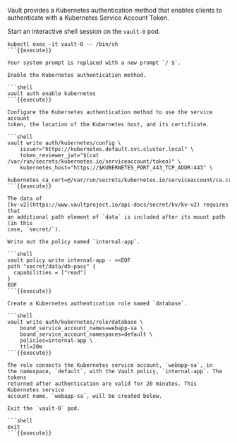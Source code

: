 Vault provides a Kubernetes authentication method that enables clients to
authenticate with a Kubernetes Service Account Token.

Start an interactive shell session on the `vault-0` pod.

```shell
kubectl exec -it vault-0 -- /bin/sh
```{{execute}}

Your system prompt is replaced with a new prompt `/ $`.

Enable the Kubernetes authentication method.

```shell
vault auth enable kubernetes
```{{execute}}

Configure the Kubernetes authentication method to use the service account
token, the location of the Kubernetes host, and its certificate.

```shell
vault write auth/kubernetes/config \
    issuer="https://kubernetes.default.svc.cluster.local" \
    token_reviewer_jwt="$(cat /var/run/secrets/kubernetes.io/serviceaccount/token)" \
    kubernetes_host="https://$KUBERNETES_PORT_443_TCP_ADDR:443" \
    kubernetes_ca_cert=@/var/run/secrets/kubernetes.io/serviceaccount/ca.crt
```{{execute}}

The data of
[kv-v2](https://www.vaultproject.io/api-docs/secret/kv/kv-v2) requires that
an additional path element of `data` is included after its mount path (in this
case, `secret/`).

Write out the policy named `internal-app`.

```shell
vault policy write internal-app - <<EOF
path "secret/data/db-pass" {
  capabilities = ["read"]
}
EOF
```{{execute}}

Create a Kubernetes authentication role named `database`.

```shell
vault write auth/kubernetes/role/database \
    bound_service_account_names=webapp-sa \
    bound_service_account_namespaces=default \
    policies=internal-app \
    ttl=20m
```{{execute}}

The role connects the Kubernetes service account, `webapp-sa`, in
the namespace, `default`, with the Vault policy, `internal-app`. The tokens
returned after authentication are valid for 20 minutes. This Kubernetes service
account name, `webapp-sa`, will be created below.

Exit the `vault-0` pod.

```shell
exit
```{{execute}}
